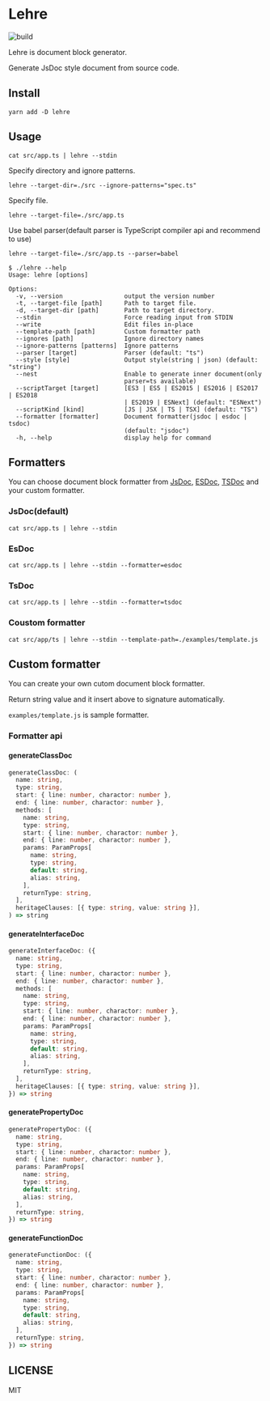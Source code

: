 # Lehre

![build](https://github.com/heavenshell/ts-lehre/workflows/build/badge.svg)

Lehre is document block generator.

Generate JsDoc style document from source code.

## Install

```console
yarn add -D lehre
```

## Usage

```console
cat src/app.ts | lehre --stdin
```

Specify directory and ignore patterns.

```console
lehre --target-dir=./src --ignore-patterns="spec.ts"
```

Specify file.

```console
lehre --target-file=./src/app.ts
```

Use babel parser(default parser is TypeScript compiler api and recommend to use)

```console
lehre --target-file=./src/app.ts --parser=babel
```

```console
$ ./lehre --help
Usage: lehre [options]

Options:
  -v, --version                 output the version number
  -t, --target-file [path]      Path to target file.
  -d, --target-dir [path]       Path to target directory.
  --stdin                       Force reading input from STDIN
  --write                       Edit files in-place
  --template-path [path]        Custom formatter path
  --ignores [path]              Ignore directory names
  --ignore-patterns [patterns]  Ignore patterns
  --parser [target]             Parser (default: "ts")
  --style [style]               Output style(string | json) (default: "string")
  --nest                        Enable to generate inner document(only
                                parser=ts available)
  --scriptTarget [target]       [ES3 | ES5 | ES2015 | ES2016 | ES2017 | ES2018
                                | ES2019 | ESNext] (default: "ESNext")
  --scriptKind [kind]           [JS | JSX | TS | TSX] (default: "TS")
  --formatter [formatter]       Document formatter(jsdoc | esdoc | tsdoc)
                                (default: "jsdoc")
  -h, --help                    display help for command
```

## Formatters

You can choose document block formatter from [JsDoc](https://jsdoc.app/), [ESDoc](https://github.com/esdoc/esdoc), [TSDoc](https://github.com/microsoft/tsdoc) and your custom formatter.

### JsDoc(default)

```console
cat src/app.ts | lehre --stdin
```

### EsDoc

```console
cat src/app.ts | lehre --stdin --formatter=esdoc
```

### TsDoc

```console
cat src/app.ts | lehre --stdin --formatter=tsdoc
```

### Coustom formatter

```console
cat src/app/ts | lehre --stdin --template-path=./examples/template.js
```

## Custom formatter

You can create your own cutom document block formatter.

Return string value and it insert above to signature automatically.

`examples/template.js` is sample formatter.

### Formatter api

#### generateClassDoc

```typescript
generateClassDoc: (
  name: string,
  type: string,
  start: { line: number, charactor: number },
  end: { line: number, charactor: number },
  methods: [
    name: string,
    type: string,
    start: { line: number, charactor: number },
    end: { line: number, charactor: number },
    params: ParamProps[
      name: string,
      type: string,
      default: string,
      alias: string,
    ],
    returnType: string,
  ],
  heritageClauses: [{ type: string, value: string }],
) => string
```

#### generateInterfaceDoc

```typescript
generateInterfaceDoc: ({
  name: string,
  type: string,
  start: { line: number, charactor: number },
  end: { line: number, charactor: number },
  methods: [
    name: string,
    type: string,
    start: { line: number, charactor: number },
    end: { line: number, charactor: number },
    params: ParamProps[
      name: string,
      type: string,
      default: string,
      alias: string,
    ],
    returnType: string,
  ],
  heritageClauses: [{ type: string, value: string }],
}) => string
```

#### generatePropertyDoc

```typescript
generatePropertyDoc: ({
  name: string,
  type: string,
  start: { line: number, charactor: number },
  end: { line: number, charactor: number },
  params: ParamProps[
    name: string,
    type: string,
    default: string,
    alias: string,
  ],
  returnType: string,
}) => string
```

#### generateFunctionDoc

```typescript
generateFunctionDoc: ({
  name: string,
  type: string,
  start: { line: number, charactor: number },
  end: { line: number, charactor: number },
  params: ParamProps[
    name: string,
    type: string,
    default: string,
    alias: string,
  ],
  returnType: string,
}) => string
```

## LICENSE

MIT

